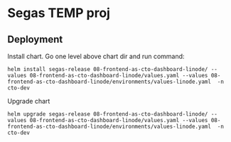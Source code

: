 # Segas TEMP proj

## Deployment

Install chart. Go one level above chart dir and run command:

`helm install segas-release 08-frontend-as-cto-dashboard-linode/ --values 08-frontend-as-cto-dashboard-linode/values.yaml --values 08-frontend-as-cto-dashboard-linode/environments/values-linode.yaml  -n cto-dev`

Upgrade chart

`helm upgrade segas-release 08-frontend-as-cto-dashboard-linode/ --values 08-frontend-as-cto-dashboard-linode/values.yaml --values 08-frontend-as-cto-dashboard-linode/environments/values-linode.yaml  -n cto-dev`